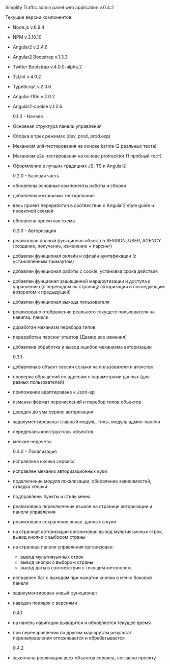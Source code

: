 Simplify Traffic admin panel web application v.0.4.2

  Текущие версии компонентов:

- Node.js v.6.9.4
- NPM v.3.10.10
- Angular2 v.2.4.6
- Angular2 Bootstrap v.1.3.3
- Twitter Bootstrap v.4.0.0-alpha.2
- TsLint v.4.0.2
- TypeScript v.2.0.6
- Angular-l10n v.2.0.2
- Angular2-cookie v.1.2.6

  0.1.0 - Начало

- Основная структура панели управления
- Сборка в трех режимах (dev, prod, prod.exp)
- Механизм unit-тестирования на основе karma (2 реальных теста)
- Механизм e2e-тестирования на основе protracktor (1 пробный тест)
- Оформление в лучших традициях JS, TS и Angular2
 
  0.2.0 - Базовая часть
 
- обновлены основные компоненты работы и сборки
- добавлены механизмы тестирования
- весь проект переработан в соотвествии с Angular2 style guide и проектной схемой
- обновлена проектная схема

  0.3.0 - Авторизация
  
- реализован полный функционал объектов SESSION, USER, AGENCY. (создание, получение, изменение +
  парсинг)
- добавлен функционал онлайн и офлайн аунтефикации (с установленным таймаутом)
- добавлен функционал работы с cookie, установка срока действия
- добавлен фунционал защищенной маршрутизации и доступа к управлению (с переводом на
  cтраницу авторизации и последующим возвратом к предыдущей)
- добавлен функционал выхода пользователя
- реализовано отображение реального текущего пользователя на навигац. панели
- доработан механизм перебора типов
- переработан парсинг ответов (Дамир все изменил)
- добавлена обработка и вывод ошибок механизма авторизации

  0.3.1

- добавлены в объект сессии сслыки на пользователя и агенство
- проверка обращений по адресам с параметрами данных (для разных пользователей)
- приложение адаптировано к Json-api
- изменен формат перечислений и перебор типов объектов
- доведен до ума сервис авторизации
- задокументированы: главный модуль, типы, модуль админ-панели
- переделаны конструкторы объектов
- мелкие недочеты

  0.4.0 - Локализация

- исправлена иконка сервиса
- исправлен механиз авторизационных куки
- подключение модуля локализации, обновление зависимостей, отладка сборки
- подправлены пункты и стиль меню
- реализовано переключение языков на странице авторизации и панели управления
- реализовано сохранение локал. данных в куки
- на странице авторизации организован вывод мультиязычных строк, вывод кнопки с выбором страны
- на странице палени управления организован:
   - вывод мультиязычных строк
   - вывод кнопки с выбором страны
   - вывод даты в соответствии с текущим метополож.
- исправлен баг с выходом при нажатии кнопки в меню боковой панели
- задокументирован новый функционал
- наведен порядок с версиями

  0.4.1
  
- на панель навигации выводится и обновляется текущее время
- при перенаравлении по другим маршрутам результат перенаправления отлеживается и обрабатывается

  0.4.2

- закончена реализация всех объектов сервиса, согласно проекту